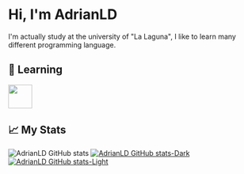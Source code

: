 # Hi, I'm AdrianLD
I'm actually study at the university of "La Laguna", I like to learn many different programming language.

## 📖 Learning
<img src="https://github.com/isocpp/logos/raw/master/cpp_logo.png" width="48">

## 📈 My Stats
![AdrianLD GitHub stats](https://github-readme-stats.vercel.app/api?username=AdrianLD&show_icons=true&theme=radical)
[![AdrianLD GitHub stats-Dark](https://github-readme-stats.vercel.app/api?username=Adrian-LD&show_icons=true&theme=dark#gh-dark-mode-only)](https://github.com/anuraghazra/github-readme-stats#gh-dark-mode-only)
[![AdrianLD GitHub stats-Light](https://github-readme-stats.vercel.app/api?username=Adrian-LD&show_icons=true&theme=default#gh-light-mode-only)](https://github.com/anuraghazra/github-readme-stats#gh-light-mode-only)

